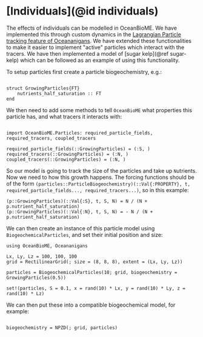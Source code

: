 # [Individuals](@id individuals)

The effects of individuals can be modelled in OceanBioME. We have implemented this through custom dynamics in the [Lagrangian Particle tracking feature of Oceananigans](https://clima.github.io/OceananigansDocumentation/stable/model_setup/lagrangian_particles/). We have extended these functionalities to make it easier to implement "active" particles which interact with the tracers. We have then implemented a model of [sugar kelp](@ref sugar-kelp) which can be followed as an example of using this functionality.

To setup particles first create a particle biogeochemistry, e.g.:

```@example particles

struct GrowingParticles{FT}
    nutrients_half_saturation :: FT
end
```

We then need to add some methods to tell `OceanBioME` what properties this particle has, and what tracers it interacts with:

```@example particles

import OceanBioME.Particles: required_particle_fields, required_tracers, coupled_tracers

required_particle_fields(::GrowingParticles) = (:S, )
required_tracers(::GrowingParticles) = (:N, )
coupled_tracers(::GrowingParticles) = (:N, )

```

So our model is going to track the `S`ize of the particles and take up `N`utrients. 
Now we need to how this growth happens. 
The forcing functions should be of the form `(particles::ParticleBiogeochemistry)(::Val{:PROPERTY}, t, required_particle_fields..., required_tracers...)`, so in this example:
```@example particles
(p::GrowingParticles)(::Val{:S}, t, S, N) = N / (N + p.nutrient_half_saturation)
(p::GrowingParticles)(::Val{:N}, t, S, N) = - N / (N + p.nutrient_half_saturation)
```

We can then create an instance of this particle model using `BiogeochemicalParticles`, and set their initial position and size:
```@example particles
using OceanBioME, Oceananigans

Lx, Ly, Lz = 100, 100, 100
grid = RectilinearGrid(; size = (8, 8, 8), extent = (Lx, Ly, Lz))

particles = BiogeochemicalParticles(10; grid, biogeochemistry = GrowingParticles(0.5))

set!(particles, S = 0.1, x = rand(10) * Lx, y = rand(10) * Ly, z = rand(10) * Lz)
```

We can then put these into a compatible biogeochemical model, for example:
```@example particles

biogeochemistry = NPZD(; grid, particles)
```

